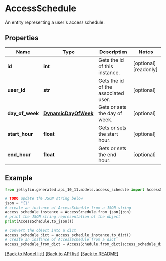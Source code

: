 # AccessSchedule

An entity representing a user's access schedule.

## Properties

Name | Type | Description | Notes
------------ | ------------- | ------------- | -------------
**id** | **int** | Gets the id of this instance. | [optional] [readonly] 
**user_id** | **str** | Gets the id of the associated user. | [optional] 
**day_of_week** | [**DynamicDayOfWeek**](DynamicDayOfWeek.md) | Gets or sets the day of week. | [optional] 
**start_hour** | **float** | Gets or sets the start hour. | [optional] 
**end_hour** | **float** | Gets or sets the end hour. | [optional] 

## Example

```python
from jellyfin.generated.api_10_11.models.access_schedule import AccessSchedule

# TODO update the JSON string below
json = "{}"
# create an instance of AccessSchedule from a JSON string
access_schedule_instance = AccessSchedule.from_json(json)
# print the JSON string representation of the object
print(AccessSchedule.to_json())

# convert the object into a dict
access_schedule_dict = access_schedule_instance.to_dict()
# create an instance of AccessSchedule from a dict
access_schedule_from_dict = AccessSchedule.from_dict(access_schedule_dict)
```
[[Back to Model list]](../README.md#documentation-for-models) [[Back to API list]](../README.md#documentation-for-api-endpoints) [[Back to README]](../README.md)


